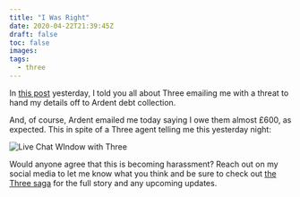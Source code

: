 ```yaml
---
title: "I Was Right"
date: 2020-04-22T21:39:45Z
draft: false
toc: false
images:
tags: 
  - three
---
```


In [this post](/posts/three-arent-done) yesterday, I told you all about Three emailing me with a threat to hand my details off to Ardent debt collection.

And, of course, Ardent emailed me today saying I owe them almost £600, as expected. This in spite of a Three agent telling me this yesterday night:

![Live Chat WIndow with Three](/images/three-chat.png)

Would anyone agree that this is becoming harassment? Reach out on my social media to let me know what you think and be sure to check out [the Three saga](/tags/three) for the full story and any upcoming updates.